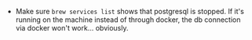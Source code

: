 - Make sure `brew services list` shows that postgresql is stopped. If it's running on the machine instead of through docker, the db connection via docker won't work... obviously.
